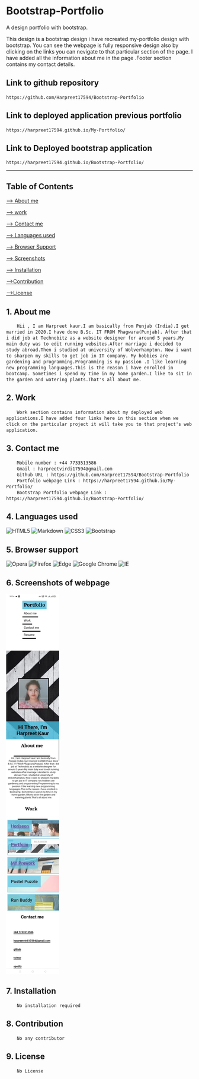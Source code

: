 # Bootstrap-Portfolio
A design portfolio with bootstrap.

This design is a bootstrap design i have recreated my-portfolio design with bootstrap. You can see the webpage is fully responsive design also by clicking on the links you can nevigate to that particular section of the page. I have added all the information about me in the page .Footer section contains my contact details.

## Link to github repository
    https://github.com/Harpreet17594/Bootstrap-Portfolio
## Link to deployed application previous portfolio
    https://harpreet17594.github.io/My-Portfolio/
## Link to Deployed bootstrap application
    https://harpreet17594.github.io/Bootstrap-Portfolio/    

***

## Table of Contents

[--> About me](#about-me)

[--> work](#work)

[--> Contact me](#contact-me)

[--> Languages used](#5-languages-used)

[--> Browser Support](#6-browser-support)

[--> Screenshots](#7-screenshots-of-webpage)

[--> Installation](#8-installation)

[-->Contribution](#9-contribution)

[-->License](#10-license)


## 1. About me 
        Hii , I am Harpreet kaur.I am basically from Punjab (India).I get married in 2020.I have done B.Sc. IT FROM Phagwara(Punjab). After that i did job at Technobitz as a website designer for around 5 years.My main duty was to edit running websites.After marriage i decided to study abroad.Then i studied at university of Wolverhampton. Now i want to sharpen my skills to get job in IT company. My hobbies are gardening and programming.Programming is my passion .I like learning new programming languages.This is the reason i have enrolled in bootcamp. Sometimes i spend my time in my home garden.I like to sit in the garden and watering plants.That's all about me.
## 2. Work
        Work section contains information about my deployed web applications.I have added four links here in this section when we click on the particular project it will take you to that project's web application. 
## 3. Contact me
        Mobile number : +44 7733513586
        Gmail : harpreetvirdi17594@gmail.com
        Github URL : https://github.com/Harpreet17594/Bootstrap-Portfolio
        Portfolio webpage Link : https://harpreet17594.github.io/My-Portfolio/
        Bootstrap Portfolio webpage Link : https://harpreet17594.github.io/Bootstrap-Portfolio/
        
 


## 4. Languages used

![HTML5](https://img.shields.io/badge/html5-%23E34F26.svg?style=for-the-badge&logo=html5&logoColor=white)
![Markdown](https://img.shields.io/badge/markdown-%23000000.svg?style=for-the-badge&logo=markdown&logoColor=white)
![CSS3](https://img.shields.io/badge/css3-%231572B6.svg?style=for-the-badge&logo=css3&logoColor=white)
![Bootstrap](https://img.shields.io/badge/bootstrap-%238511FA.svg?style=for-the-badge&logo=bootstrap&logoColor=white)

## 5. Browser support
    
![Opera](https://img.shields.io/badge/Opera-FF1B2D?style=for-the-badge&logo=Opera&logoColor=white)
![Firefox](https://img.shields.io/badge/Firefox-FF7139?style=for-the-badge&logo=Firefox-Browser&logoColor=white)
![Edge](https://img.shields.io/badge/Edge-0078D7?style=for-the-badge&logo=Microsoft-edge&logoColor=white)
![Google Chrome](https://img.shields.io/badge/Google%20Chrome-4285F4?style=for-the-badge&logo=GoogleChrome&logoColor=white)
![IE](https://img.shields.io/badge/Internet%20Explorer-0076D6?style=for-the-badge&logo=Internet%20Explorer&logoColor=white)



## 6. Screenshots of webpage

![](./images/screenshot-mobile-view.jpeg "my image")


## 7. Installation
        No installation required
## 8. Contribution
        No any contributor
## 9. License
        No License
 